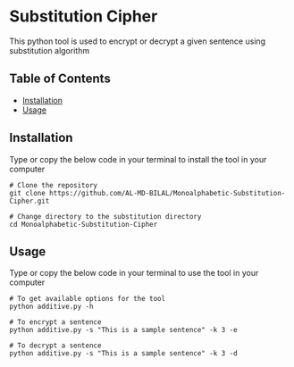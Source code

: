 # Substitution Cipher

This python tool is used to encrypt or decrypt a given sentence using substitution algorithm

## Table of Contents

- [Installation](#installation)
- [Usage](#usage)

## Installation

Type or copy the below code in your terminal to install the tool in your computer 

```
# Clone the repository
git clone https://github.com/AL-MD-BILAL/Monoalphabetic-Substitution-Cipher.git

# Change directory to the substitution directory
cd Monoalphabetic-Substitution-Cipher
```
## Usage

Type or copy the below code in your terminal to use the tool in your computer

```
# To get available options for the tool
python additive.py -h 

# To encrypt a sentence 
python additive.py -s "This is a sample sentence" -k 3 -e

# To decrypt a sentence 
python additive.py -s "This is a sample sentence" -k 3 -d
```